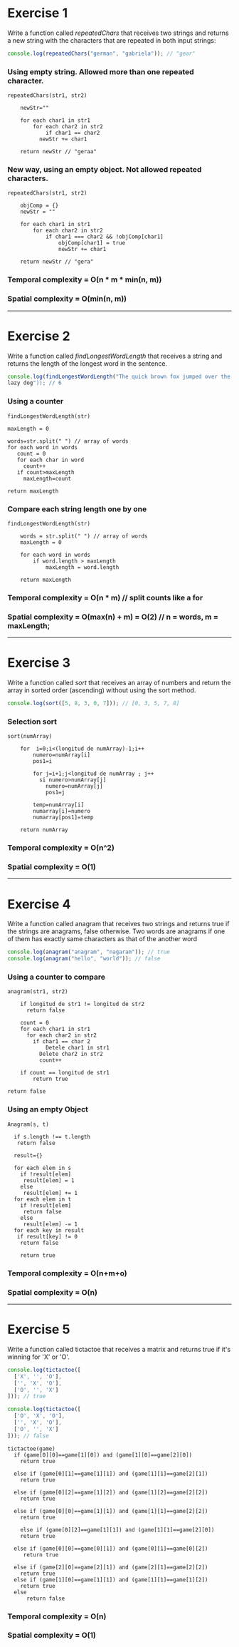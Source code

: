 # Exercise 1

Write a function called *repeatedChars* that receives two strings and returns a
new string with the characters that are repeated in both input strings:

```javascript
console.log(repeatedChars("german", "gabriela")); // "gear"
```

### Using empty string. Allowed more than one repeated character.

```
repeatedChars(str1, str2)

	newStr=""

	for each char1 in str1
		for each char2 in str2
			if char1 == char2
	  	  newStr += char1

	return newStr // "geraa"
```

### New way, using an empty object. Not allowed repeated characters.

```
repeatedChars(str1, str2)

	objComp = {}
	newStr = ""

	for each char1 in str1
		for each char2 in str2
			if char1 === char2 && !objComp[char1]
				objComp[char1] = true
				newStr += char1

	return newStr // "gera"
```
### Temporal complexity = O(n * m * min(n, m))
### Spatial complexity = O(min(n, m))

---------------------------------------------------------------------------
# Exercise 2

Write a function called *findLongestWordLength* that receives a string and
returns the length of the longest word in the sentence.
```javascript
console.log(findLongestWordLength("The quick brown fox jumped over the
lazy dog")); // 6
```
### Using a counter
```
findLongestWordLength(str)

maxLength = 0

words=str.split(" ") // array of words
for each word in words
   count = 0
   for each char in word
     count++
   if count>maxLength
     maxLength=count

return maxLength
```

### Compare each string length one by one
```
findLongestWordLength(str)

	words = str.split(" ") // array of words
	maxLength = 0

	for each word in words
		if word.length > maxLength
			maxLength = word.length

	return maxLength
```

### Temporal complexity = O(n * m) // split counts like a for
### Spatial complexity = O(max(n) + m) = O(2) // n = words, m = maxLength;

--------------------------------------------------------------------------
# Exercise 3

Write a function called *sort* that receives an array of numbers and return the
array in sorted order (ascending) without using the sort method.
```javascript
console.log(sort([5, 8, 3, 0, 7])); // [0, 3, 5, 7, 8]
```

### Selection sort
```
sort(numArray)

	for  i=0;i<(longitud de numArray)-1;i++
		numero=numArray[i]
		pos1=i

		for j=i+1;j<longitud de numArray ; j++
		  si numero>numArray[j]
		    numero=numArray[j]
		    pos1=j

		temp=numArray[i]
		numarray[i]=numero
		numarray[pos1]=temp

	return numArray
```

### Temporal complexity = O(n^2)
### Spatial complexity = O(1)

--------------------------------------------------------------------------

# Exercise 4

Write a function called anagram that receives two strings and returns true if
the strings are anagrams, false otherwise.
Two words are anagrams if one of them has exactly same characters as that of
the another word
```javascript
console.log(anagram("anagram", "nagaram")); // true
console.log(anagram("hello", "world")); // false
```

### Using a counter to compare
```
anagram(str1, str2)

	if longitud de str1 != longitud de str2
	  return false

	count = 0
	for each char1 in str1
	  for each char2 in str2
	  	if char1 == char 2
	    	Detele char1 in str1
	      Delete char2 in str2
	      count++

	if count == longitud de str1
		return true

return false
```

### Using an empty Object
```
Anagram(s, t)

  if s.length !== t.length
   return false

  result={}

  for each elem in s
    if !result[elem]
     result[elem] = 1
    else
     result[elem] += 1
  for each elem in t
    if !result[elem]
     return false
    else
     result[elem] -= 1
  for each key in result
   if result[key] != 0
    return false

	return true
```
### Temporal complexity = O(n+m+o)
### Spatial complexity = O(n)

--------------------------------------------------------------------------

# Exercise 5

Write a function called tictactoe that receives a matrix and returns true if
it's winning for 'X' or 'O'.
```javascript
console.log(tictactoe([
  ['X', '', 'O'],
  ['', 'X', 'O'],
  ['O', '', 'X']
])); // true

console.log(tictactoe([
  ['O', 'X', 'O'],
  ['', 'X', 'O'],
  ['O', '', 'X']
])); // false
```
```
tictactoe(game)
  if (game[0][0]==game[1][0]) and (game[1][0]==game[2][0])
    return true

  else if (game[0][1]==game[1][1]) and (game[1][1]==game[2][1])
    return true

  else if (game[0][2]==game[1][2]) and (game[1][2]==game[2][2])
  	return true

  else if (game[0][0]==game[1][1]) and (game[1][1]==game[2][2])
    return true

	else if (game[0][2]==game[1][1]) and (game[1][1]==game[2][0])
  	return true

  else if (game[0][0]==game[0][1]) and (game[0][1]==game[0][2])
     return true

  else if (game[2][0]==game[2][1]) and (game[2][1]==game[2][2])
  	return true
  else if (game[1][0]==game[1][1]) and (game[1][1]==game[1][2])
  	return true
  else
      return false
```
### Temporal complexity = O(n)
### Spatial complexity = O(1)

